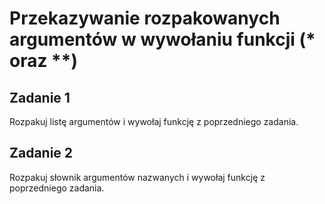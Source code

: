 # Przekazywanie rozpakowanych argumentów w wywołaniu funkcji (* oraz **)

## Zadanie 1
Rozpakuj listę argumentów i wywołaj funkcję z poprzedniego zadania.

## Zadanie 2
Rozpakuj słownik argumentów nazwanych i wywołaj funkcję z poprzedniego zadania.
 